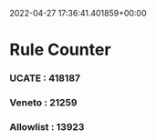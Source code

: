 2022-04-27 17:36:41.401859+00:00
# Rule Counter 
 ### UCATE : 418187

 ### Veneto : 21259

 ### Allowlist : 13923